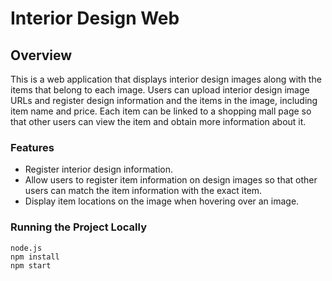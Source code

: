 # Interior Design Web

## Overview
This is a web application that displays interior design images along with the items that belong to each image. Users can upload interior design image URLs and register design information and the items in the image, including item name and price. Each item can be linked to a shopping mall page so that other users can view the item and obtain more information about it.

### Features
* Register interior design information.
* Allow users to register item information on design images so that other users can match the item information with the exact item.
* Display item locations on the image when hovering over an image.

### Running the Project Locally
```
node.js
npm install
npm start
```
